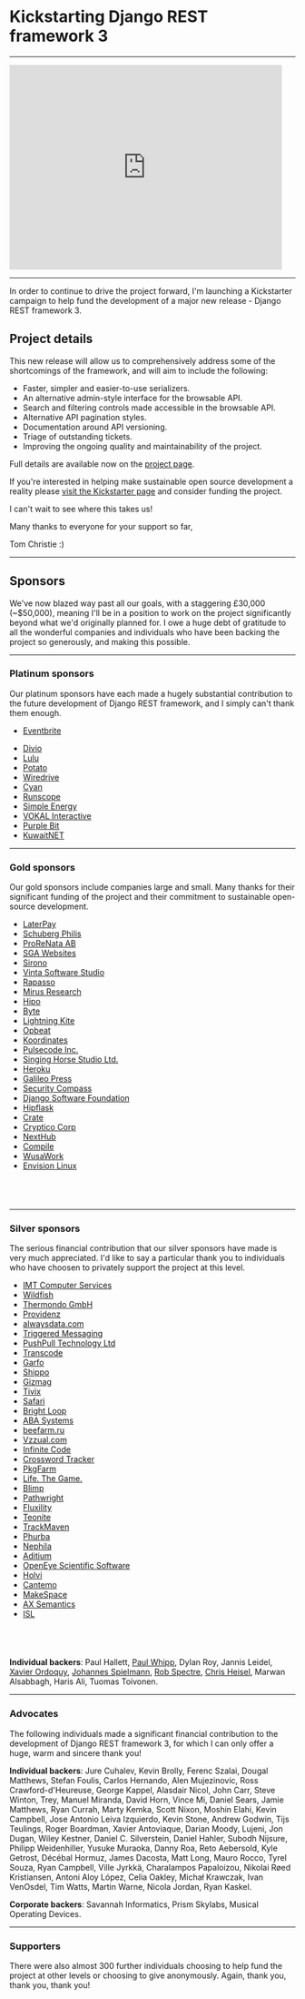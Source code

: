 # Kickstarting Django REST framework 3

---

<iframe width="480" height="360" src="https://www.kickstarter.com/projects/tomchristie/django-rest-framework-3/widget/video.html" frameborder="0" scrolling="no"> </iframe>

---

In order to continue to drive the project forward, I'm launching a Kickstarter campaign to help fund the development of a major new release - Django REST framework 3.

## Project details

This new release will allow us to comprehensively address some of the shortcomings of the framework, and will aim to include the following:

* Faster, simpler and easier-to-use serializers.
* An alternative admin-style interface for the browsable API.
* Search and filtering controls made accessible in the browsable API.
* Alternative API pagination styles.
* Documentation around API versioning.
* Triage of outstanding tickets.
* Improving the ongoing quality and maintainability of the project.

Full details are available now on the [project page](https://www.kickstarter.com/projects/tomchristie/django-rest-framework-3).

If you're interested in helping make sustainable open source development a reality please [visit the Kickstarter page](https://www.kickstarter.com/projects/tomchristie/django-rest-framework-3) and consider funding the project.

I can't wait to see where this takes us!

Many thanks to everyone for your support so far,

  Tom Christie :)

---

## Sponsors

We've now blazed way past all our goals, with a staggering £30,000 (~$50,000), meaning I'll be in a position to work on the project significantly beyond what we'd originally planned for. I owe a huge debt of gratitude to all the wonderful companies and individuals who have been backing the project so generously, and making this possible.

---

### Platinum sponsors

Our platinum sponsors have each made a hugely substantial contribution to the future development of Django REST framework, and I simply can't thank them enough.

<ul class="sponsor diamond">
<li><a href="https://www.eventbrite.com/" rel="nofollow" style="background-image:url(../../img/sponsors//0-eventbrite.png);">Eventbrite</a></li>
</ul>

<ul class="sponsor platinum">
<li><a href="https://www.divio.ch/" rel="nofollow" style="background-image:url(../../img/sponsors//1-divio.png);">Divio</a></li>
<li><a href="http://company.onlulu.com/en/" rel="nofollow" style="background-image:url(../../img/sponsors//1-lulu.png);">Lulu</a></li>
<li><a href="https://p.ota.to/" rel="nofollow" style="background-image:url(../../img/sponsors//1-potato.png);">Potato</a></li>
<li><a href="http://www.wiredrive.com/" rel="nofollow" style="background-image:url(../../img/sponsors//1-wiredrive.png);">Wiredrive</a></li>
<li><a href="http://www.cyaninc.com/" rel="nofollow" style="background-image:url(../../img/sponsors//1-cyan.png);">Cyan</a></li>
<li><a href="https://www.runscope.com/" rel="nofollow" style="background-image:url(../../img/sponsors//1-runscope.png);">Runscope</a></li>
<li><a href="http://simpleenergy.com/" rel="nofollow" style="background-image:url(../../img/sponsors//1-simple-energy.png);">Simple Energy</a></li>
<li><a href="http://vokalinteractive.com/" rel="nofollow" style="background-image:url(../../img/sponsors//1-vokal_interactive.png);">VOKAL Interactive</a></li>
<li><a href="http://www.purplebit.com/" rel="nofollow" style="background-image:url(../../img/sponsors//1-purplebit.png);">Purple Bit</a></li>
<li><a href="http://www.kuwaitnet.net/" rel="nofollow" style="background-image:url(../../img/sponsors//1-kuwaitnet.png);">KuwaitNET</a></li>
</ul>

<div style="clear: both"></div>

---

### Gold sponsors

Our gold sponsors include companies large and small. Many thanks for their significant funding of the project and their commitment to sustainable open-source development.

<ul class="sponsor gold">
<li><a href="https://laterpay.net/" rel="nofollow" style="background-image:url(../../img/sponsors//2-laterpay.png);">LaterPay</a></li>
<li><a href="https://www.schubergphilis.com/" rel="nofollow" style="background-image:url(../../img/sponsors//2-schuberg_philis.png);">Schuberg Philis</a></li>
<li><a href="http://prorenata.se/" rel="nofollow" style="background-image:url(../../img/sponsors//2-prorenata.png);">ProReNata AB</a></li>
<li><a href="https://www.sgawebsites.com/" rel="nofollow" style="background-image:url(../../img/sponsors//2-sga.png);">SGA Websites</a></li>
<li><a href="http://www.sirono.com/" rel="nofollow" style="background-image:url(../../img/sponsors//2-sirono.png);">Sirono</a></li>
<li><a href="http://www.vinta.com.br/" rel="nofollow" style="background-image:url(../../img/sponsors//2-vinta.png);">Vinta Software Studio</a></li>
<li><a href="http://www.rapasso.nl/index.php/en" rel="nofollow" style="background-image:url(../../img/sponsors//2-rapasso.png);">Rapasso</a></li>
<li><a href="https://mirusresearch.com/" rel="nofollow" style="background-image:url(../../img/sponsors//2-mirus_research.png);">Mirus Research</a></li>
<li><a href="http://hipolabs.com" rel="nofollow" style="background-image:url(../../img/sponsors//2-hipo.png);">Hipo</a></li>
<li><a href="http://www.byte.nl" rel="nofollow" style="background-image:url(../../img/sponsors//2-byte.png);">Byte</a></li>
<li><a href="http://lightningkite.com/" rel="nofollow" style="background-image:url(../../img/sponsors//2-lightning_kite.png);">Lightning Kite</a></li>
<li><a href="https://opbeat.com/" rel="nofollow" style="background-image:url(../../img/sponsors//2-opbeat.png);">Opbeat</a></li>
<li><a href="https://koordinates.com" rel="nofollow" style="background-image:url(../../img/sponsors//2-koordinates.png);">Koordinates</a></li>
<li><a href="http://pulsecode.ca" rel="nofollow" style="background-image:url(../../img/sponsors//2-pulsecode.png);">Pulsecode Inc.</a></li>
<li><a href="http://singinghorsestudio.com" rel="nofollow" style="background-image:url(../../img/sponsors//2-singing-horse.png);">Singing Horse Studio Ltd.</a></li>
<li><a href="https://www.heroku.com/" rel="nofollow" style="background-image:url(../../img/sponsors//2-heroku.png);">Heroku</a></li>
<li><a href="https://www.galileo-press.de/" rel="nofollow" style="background-image:url(../../img/sponsors//2-galileo_press.png);">Galileo Press</a></li>
<li><a href="http://www.securitycompass.com/" rel="nofollow" style="background-image:url(../../img/sponsors//2-security_compass.png);">Security Compass</a></li>
<li><a href="https://www.djangoproject.com/foundation/" rel="nofollow" style="background-image:url(../../img/sponsors//2-django.png);">Django Software Foundation</a></li>
<li><a href="http://www.hipflaskapp.com" rel="nofollow" style="background-image:url(../../img/sponsors//2-hipflask.png);">Hipflask</a></li>
<li><a href="http://www.crate.io/" rel="nofollow" style="background-image:url(../../img/sponsors//2-crate.png);">Crate</a></li>
<li><a href="http://crypticocorp.com/" rel="nofollow" style="background-image:url(../../img/sponsors//2-cryptico.png);">Cryptico Corp</a></li>
<li><a href="http://www.nexthub.com/" rel="nofollow" style="background-image:url(../../img/sponsors//2-nexthub.png);">NextHub</a></li>
<li><a href="https://www.compile.com/" rel="nofollow" style="background-image:url(../../img/sponsors//2-compile.png);">Compile</a></li>
<li><a href="http://wusawork.org" rel="nofollow" style="background-image:url(../../img/sponsors//2-wusawork.png);">WusaWork</a></li>
<li><a href="http://envisionlinux.org/blog" rel="nofollow">Envision Linux</a></li>
</ul>

<div style="clear: both; padding-bottom: 40px;"></div>

---

### Silver sponsors

The serious financial contribution that our silver sponsors have made is very much appreciated. I'd like to say a particular thank&nbsp;you to individuals who have choosen to privately support the project at this level.

<ul class="sponsor silver">
<li><a href="http://www.imtapps.com/" rel="nofollow" style="background-image:url(../../img/sponsors//3-imt_computer_services.png);">IMT Computer Services</a></li>
<li><a href="http://wildfish.com/" rel="nofollow" style="background-image:url(../../img/sponsors//3-wildfish.png);">Wildfish</a></li>
<li><a href="http://www.thermondo.de/" rel="nofollow" style="background-image:url(../../img/sponsors//3-thermondo-gmbh.png);">Thermondo GmbH</a></li>
<li><a href="http://providenz.fr/" rel="nofollow" style="background-image:url(../../img/sponsors//3-providenz.png);">Providenz</a></li>
<li><a href="https://www.alwaysdata.com" rel="nofollow" style="background-image:url(../../img/sponsors//3-alwaysdata.png);">alwaysdata.com</a></li>
<li><a href="http://www.triggeredmessaging.com/" rel="nofollow" style="background-image:url(../../img/sponsors//3-triggered_messaging.png);">Triggered Messaging</a></li>
<li><a href="https://www.ipushpull.com/" rel="nofollow" style="background-image:url(../../img/sponsors//3-ipushpull.png);">PushPull Technology Ltd</a></li>
<li><a href="http://www.transcode.de/" rel="nofollow" style="background-image:url(../../img/sponsors//3-transcode.png);">Transcode</a></li>
<li><a href="https://garfo.io/" rel="nofollow" style="background-image:url(../../img/sponsors//3-garfo.png);">Garfo</a></li>
<li><a href="https://goshippo.com/" rel="nofollow" style="background-image:url(../../img/sponsors//3-shippo.png);">Shippo</a></li>
<li><a href="http://www.gizmag.com/" rel="nofollow" style="background-image:url(../../img/sponsors//3-gizmag.png);">Gizmag</a></li>
<li><a href="http://www.tivix.com/" rel="nofollow" style="background-image:url(../../img/sponsors//3-tivix.png);">Tivix</a></li>
<li><a href="http://www.safaribooksonline.com/" rel="nofollow" style="background-image:url(../../img/sponsors//3-safari.png);">Safari</a></li>
<li><a href="http://brightloop.com/" rel="nofollow" style="background-image:url(../../img/sponsors//3-brightloop.png);">Bright Loop</a></li>
<li><a href="http://www.aba-systems.com.au/" rel="nofollow" style="background-image:url(../../img/sponsors//3-aba.png);">ABA Systems</a></li>
<li><a href="http://beefarm.ru/" rel="nofollow" style="background-image:url(../../img/sponsors//3-beefarm.png);">beefarm.ru</a></li>
<li><a href="http://www.vzzual.com/" rel="nofollow" style="background-image:url(../../img/sponsors//3-vzzual.png);">Vzzual.com</a></li>
<li><a href="http://infinite-code.com/" rel="nofollow" style="background-image:url(../../img/sponsors//3-infinite_code.png);">Infinite Code</a></li>
<li><a href="http://crosswordtracker.com/" rel="nofollow" style="background-image:url(../../img/sponsors//3-crosswordtracker.png);">Crossword Tracker</a></li>
<li><a href="https://www.pkgfarm.com/" rel="nofollow" style="background-image:url(../../img/sponsors//3-pkgfarm.png);">PkgFarm</a></li>
<li><a href="http://life.tl/" rel="nofollow" style="background-image:url(../../img/sponsors//3-life_the_game.png);">Life. The Game.</a></li>
<li><a href="http://blimp.io/" rel="nofollow" style="background-image:url(../../img/sponsors//3-blimp.png);">Blimp</a></li>
<li><a href="http://pathwright.com" rel="nofollow" style="background-image:url(../../img/sponsors//3-pathwright.png);">Pathwright</a></li>
<li><a href="http://fluxility.com/" rel="nofollow" style="background-image:url(../../img/sponsors//3-fluxility.png);">Fluxility</a></li>
<li><a href="http://teonite.com/" rel="nofollow" style="background-image:url(../../img/sponsors//3-teonite.png);">Teonite</a></li>
<li><a href="http://trackmaven.com/" rel="nofollow" style="background-image:url(../../img/sponsors//3-trackmaven.png);">TrackMaven</a></li>
<li><a href="http://www.phurba.net/" rel="nofollow" style="background-image:url(../../img/sponsors//3-phurba.png);">Phurba</a></li>
<li><a href="http://www.nephila.co.uk/" rel="nofollow" style="background-image:url(../../img/sponsors//3-nephila.png);">Nephila</a></li>
<li><a href="http://www.aditium.com/" rel="nofollow" style="background-image:url(../../img/sponsors//3-aditium.png);">Aditium</a></li>
<li><a href="http://www.eyesopen.com/" rel="nofollow" style="background-image:url(../../img/sponsors//3-openeye.png);">OpenEye Scientific Software</a></li>
<li><a href="https://holvi.com/" rel="nofollow" style="background-image:url(../../img/sponsors//3-holvi.png);">Holvi</a></li>
<li><a href="http://cantemo.com/" rel="nofollow" style="background-image:url(../../img/sponsors//3-cantemo.gif);">Cantemo</a></li>
<li><a href="https://www.makespace.com/" rel="nofollow" style="background-image:url(../../img/sponsors//3-makespace.png);">MakeSpace</a></li>
<li><a href="https://www.ax-semantics.com/" rel="nofollow" style="background-image:url(../../img/sponsors//3-ax_semantics.png);">AX Semantics</a></li>
<li><a href="http://istrategylabs.com/" rel="nofollow" style="background-image:url(../../img/sponsors//3-isl.png);">ISL</a></li>
</ul>

<div style="clear: both; padding-bottom: 40px;"></div>

**Individual backers**: Paul Hallett, <a href="http://www.paulwhippconsulting.com/">Paul Whipp</a>, Dylan Roy, Jannis Leidel, <a href="https://linovia.com/en/">Xavier Ordoquy</a>, <a href="http://spielmannsolutions.com/">Johannes Spielmann</a>, <a href="http://brooklynhacker.com/">Rob Spectre</a>, <a href="http://chrisheisel.com/">Chris Heisel</a>, Marwan Alsabbagh, Haris Ali, Tuomas Toivonen.

---

### Advocates

The following individuals made a significant financial contribution to the development of Django REST framework 3, for which I can only offer a huge, warm and sincere thank you!

**Individual backers**: Jure Cuhalev, Kevin Brolly, Ferenc Szalai, Dougal Matthews, Stefan Foulis, Carlos Hernando, Alen Mujezinovic, Ross Crawford-d'Heureuse, George Kappel, Alasdair Nicol, John Carr, Steve Winton, Trey, Manuel Miranda, David Horn, Vince Mi, Daniel Sears, Jamie Matthews, Ryan Currah, Marty Kemka, Scott Nixon, Moshin Elahi, Kevin Campbell, Jose Antonio Leiva Izquierdo, Kevin Stone, Andrew Godwin, Tijs Teulings, Roger Boardman, Xavier Antoviaque, Darian Moody, Lujeni, Jon Dugan, Wiley Kestner, Daniel C. Silverstein, Daniel Hahler, Subodh Nijsure, Philipp Weidenhiller, Yusuke Muraoka, Danny Roa, Reto Aebersold, Kyle Getrost, Décébal Hormuz, James Dacosta, Matt Long, Mauro Rocco, Tyrel Souza, Ryan Campbell, Ville Jyrkkä, Charalampos Papaloizou, Nikolai Røed Kristiansen, Antoni Aloy López, Celia Oakley, Michał Krawczak, Ivan VenOsdel, Tim Watts, Martin Warne, Nicola Jordan, Ryan Kaskel.

**Corporate backers**: Savannah Informatics, Prism Skylabs, Musical Operating Devices.

---

### Supporters

There were also almost 300 further individuals choosing to help fund the project at other levels or choosing to give anonymously. Again, thank you, thank you, thank you!
